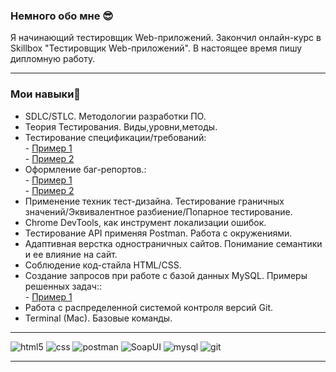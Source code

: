 
### Немного обо мне 😎

Я начинающий тестировщик Web-приложений. Закончил онлайн-курс в Skillbox "Тестировщик Web-приложений". В настоящее время пишу дипломную работу. <br/>
____________
### Мои навыки💪

- SDLC/STLC. Методологии разработки ПО.
- Теория Тестирования. Виды,уровни,методы.
- Тестирование спецификации/требований:<br/>- [Пример 1](https://docs.google.com/document/d/1ozKCCbAU7MzDhZ2rzwL8ZiIiut0U6QKrNtsslhZDAWE/edit?usp=sharing)<br/>- [Пример 2](https://docs.google.com/document/d/1Tyw7TDbRr-Mhee9f7VXL__cZF7gkQSp2tNWfnVoNkxU/edit?usp=sharing)
- Оформление баг-репортов.:<br/>- [Пример 1](https://docs.google.com/spreadsheets/d/1jla4V9GdZNxTeL3fxtEwfWSf-CmrdxaS9AdEHYFyB74/edit?usp=sharing)<br/>- [Пример 2](https://docs.google.com/spreadsheets/d/1G5_YkdiUDs649iOjNI_ZkXrReHVI-7yO1c2ha2YtrUw/edit?usp=sharing)
- Применение техник тест-дизайна. Тестирование граничных значений/Эквивалентное разбиение/Попарное тестирование.
- Chrome DevTools, как инструмент локализации ошибок.
- Тестирование API применяя Postman. Работа с окружениями.  
- Адаптивная верстка одностраничных сайтов. Понимание семантики и ее влияние на сайт. 
- Соблюдение код-стайла HTML/CSS.
- Создание запросов при работе с базой данных MySQL. Примеры решенных задач::<br/>- [Пример 1](https://docs.google.com/spreadsheets/d/1ksRcUiU9dnThoKbXJdNuBdL9jrEInGbKoBbiYpxfpLQ/edit?usp=sharing)
- Работа с распределенной системой контроля версий Git.
- Terminal (Mac). Базовые команды.

____________________________________________________________________________________________________________________________________________________________________
![html5](https://img.shields.io/badge/html5-E34F26?style=for-the-badge&logo=html5&logoColor=white) ![css](https://img.shields.io/badge/css-1572B6?style=for-the-badge&logo=css&logoColor=white) ![postman](https://img.shields.io/badge/postman-FF6C37?style=for-the-badge&logo=postman&logoColor=white) ![SoapUI](https://img.shields.io/badge/SoapUI-EBC800?style=for-the-badge&logo=SoapUI&logoColor=white) ![mysql](https://img.shields.io/badge/mysql-4479A1?style=for-the-badge&logo=mysql&logoColor=white) ![git](https://img.shields.io/badge/git-F05032?style=for-the-badge&logo=git&logoColor=white)
____________________________________________________________________________________________________________________________________________________________________
